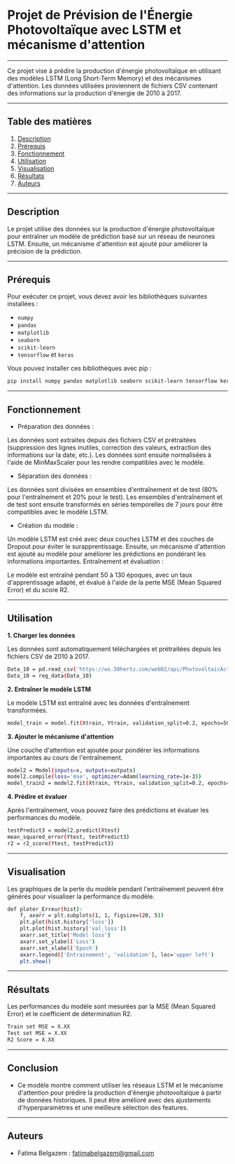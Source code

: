 # Projet de Prévision de l'Énergie Photovoltaïque avec LSTM et mécanisme d'attention
---

Ce projet vise à prédire la production d'énergie photovoltaïque en utilisant des modèles LSTM (Long Short-Term Memory) et des mécanismes d'attention. Les données utilisées proviennent de fichiers CSV contenant des informations sur la production d'énergie de 2010 à 2017.

---

## Table des matières
1. [Description](#description)
2. [Prérequis](#prérequis)
3. [Fonctionnement](#Fonctionnement)
4. [Utilisation](#utilisation)
5. [Visualisation](#Visualisation)
6. [Résultats](#Résultats)
7. [Auteurs](#Auteurs)

---

## Description

Le projet utilise des données sur la production d'énergie photovoltaïque pour entraîner un modèle de prédiction basé sur un réseau de neurones LSTM. Ensuite, un mécanisme d'attention est ajouté pour améliorer la précision de la prédiction.

---

## Prérequis

Pour exécuter ce projet, vous devez avoir les bibliothèques suivantes installées :

- `numpy`
- `pandas`
- `matplotlib`
- `seaborn`
- `scikit-learn`
- `tensorflow` et `keras`

Vous pouvez installer ces bibliothèques avec pip :

```bash
pip install numpy pandas matplotlib seaborn scikit-learn tensorflow keras
```
---

## Fonctionnement
  - Préparation des données :

Les données sont extraites depuis des fichiers CSV et prétraitées (suppression des lignes inutiles, correction des valeurs, extraction des informations sur la date, etc.).
Les données sont ensuite normalisées à l'aide de MinMaxScaler pour les rendre compatibles avec le modèle.

  - Séparation des données :

Les données sont divisées en ensembles d'entraînement et de test (80% pour l'entraînement et 20% pour le test).
Les ensembles d'entraînement et de test sont ensuite transformés en séries temporelles de 7 jours pour être compatibles avec le modèle LSTM.

  - Création du modèle :

Un modèle LSTM est créé avec deux couches LSTM et des couches de Dropout pour éviter le surapprentissage.
Ensuite, un mécanisme d'attention est ajouté au modèle pour améliorer les prédictions en pondérant les informations importantes.
Entraînement et évaluation :

Le modèle est entraîné pendant 50 à 130 époques, avec un taux d'apprentissage adapté, et évalué à l'aide de la perte MSE (Mean Squared Error) et du score R2.

---

## Utilisation

**1. Charger les données**

Les données sont automatiquement téléchargées et prétraitées depuis les fichiers CSV de 2010 à 2017.

```bash
Data_10 = pd.read_csv('https://ws.50hertz.com/web02/api/PhotovoltaicActual/DownloadFile?fileName=2010.csv', sep=';')
Data_10 = reg_data(Data_10)
```

**2. Entraîner le modèle LSTM**

Le modèle LSTM est entraîné avec les données d'entraînement transformées.

```bash
model_train = model.fit(Xtrain, Ytrain, validation_split=0.2, epochs=50, batch_size=8, verbose=1)
```

**3. Ajouter le mécanisme d'attention**

Une couche d'attention est ajoutée pour pondérer les informations importantes au cours de l'entraînement.

```bash
model2 = Model(inputs=x, outputs=outputs)
model2.compile(loss='mse', optimizer=Adam(learning_rate=1e-3))
model_train2 = model2.fit(Xtrain, Ytrain, validation_split=0.2, epochs=130, batch_size=256, verbose=1)

```

**4. Prédire et évaluer**

Après l'entraînement, vous pouvez faire des prédictions et évaluer les performances du modèle.

```bash
testPredict3 = model2.predict(Xtest)
mean_squared_error(Ytest, testPredict3)
r2 = r2_score(Ytest, testPredict3)
```

---

## Visualisation 

Les graphiques de la perte du modèle pendant l'entraînement peuvent être générés pour visualiser la performance du modèle.

```bash
def ploter_Erreur(hist):
    f, axarr = plt.subplots(1, 1, figsize=(20, 5))
    plt.plot(hist.history['loss'])
    plt.plot(hist.history['val_loss'])
    axarr.set_title('Model loss')
    axarr.set_ylabel('Loss')
    axarr.set_xlabel('Epoch')
    axarr.legend(['Entrainement', 'validation'], loc='upper left')
    plt.show()
```
---

## Résultats

Les performances du modèle sont mesurées par la MSE (Mean Squared Error) et le coefficient de détermination R2.

```bash
Train set MSE = X.XX
Test set MSE = X.XX
R2 Score = X.XX
```
---

## Conclusion

- Ce modèle montre comment utiliser les réseaux LSTM et le mécanisme d'attention pour prédire la production d'énergie photovoltaïque à partir de données historiques. Il peut être amélioré avec des ajustements d'hyperparamètres et une meilleure sélection des features.
--- 

## Auteurs

 - Fatima Belgazem : fatimabelgazem@gmail.com
